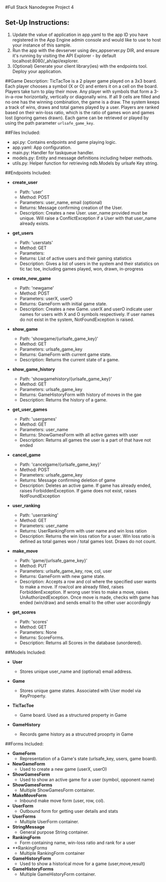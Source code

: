 #Full Stack Nanodegree Project 4 

## Set-Up Instructions:
1.  Update the value of application in app.yaml to the app ID you have registered
 in the App Engine admin console and would like to use to host your instance of this sample.
1.  Run the app with the devserver using dev_appserver.py DIR, and ensure it's
 running by visiting the API Explorer - by default localhost:8080/_ah/api/explorer.
1.  (Optional) Generate your client library(ies) with the endpoints tool.
 Deploy your application.
 
 
 
##Game Description:
TicTacToe is a 2 player game played on a 3x3 board. Each player chooses a symbol (X or O)
and enters it on a cell on the board. Players take turn to play their move. Any 
player with symbols that form a 3-in-a-row horizontally, vertically or diagonally
wins. If all 9 cells are filled and no one has the winning combination, the game 
is a draw.
The system keeps a track of wins, draws and total games played by a user. Players are
ranked based on their win-loss ratio, which is the ratio of games won and games lost 
(ignoring games drawn).
Each game can be retrieved or played by using the path parameter
`urlsafe_game_key`.

##Files Included:
 - api.py: Contains endpoints and game playing logic.
 - app.yaml: App configuration.
 - main.py: Handler for taskqueue handler.
 - models.py: Entity and message definitions including helper methods.
 - utils.py: Helper function for retrieving ndb.Models by urlsafe Key string.


##Endpoints Included:
 - **create_user**
    - Path: 'user'
    - Method: POST
    - Parameters: user_name, email (optional)
    - Returns: Message confirming creation of the User.
    - Description: Creates a new User. user_name provided must be unique. Will 
    raise a ConflictException if a User with that user_name already exists.

 - **get_users**
    - Path: 'userstats'
    - Method: GET
    - Parameters: 
    - Returns: List of active users and their gaming statistics
    - Description: Gives a list of users in the system and their statistics
    on tic tac toe, including games played, won, drawn, in-progress

 - **create_new_game**
    - Path: 'newgame'
    - Method: POST
    - Parameters: userX, userO
    - Returns: GameForm with initial game state.
    - Description: Creates a new Game. userX and userO indicate user names
    for users with X and O symbols respectively. If user names do not exist in 
    the system, NotFoundException is raised.
     
 - **show_game**
    - Path: 'showgame/{urlsafe_game_key}'
    - Method: GET
    - Parameters: urlsafe_game_key
    - Returns: GameForm with current game state.
    - Description: Returns the current state of a game.
    
 - **show_game_history**
    - Path: 'showgamehistory/{urlsafe_game_key}'
    - Method: GET
    - Parameters: urlsafe_game_key
    - Returns: GameHistoryForm with history of moves in the gae
    - Description: Returns the history of a game.

 - **get_user_games**
    - Path: 'usergames'
    - Method: GET
    - Parameters: user_name
    - Returns: ShowGamesForm with all active games with user
    - Description: Returns all games the user is a part of that have not ended

- **cancel_game**
    - Path: 'cancelgame/{urlsafe_game_key}'
    - Method: POST
    - Parameters: urlsafe_game_key
    - Returns: Message confirming deletion of game
    - Description: Deletes an active game. If game has already ended, raises
    ForbiddenException. If game does not exist, raises NotFoundException

- **user_ranking**
    - Path: 'userranking'
    - Method: GET
    - Parameters: user_name
    - Returns: UserRankingForm with user name and win loss ration
    - Description: Returns the win loss ration for a user. Win loss ratio
    is defined as total games won / total games lost. Draws do not count.

 - **make_move**
    - Path: 'game/{urlsafe_game_key}'
    - Method: PUT
    - Parameters: urlsafe_game_key, row, col, user
    - Returns: GameForm with new game state.
    - Description: Accepts a row and col where the specified user wants to 
    make a move. If row/col are already filled, raises ForbiddenException.
    If wrong user tries to make a move, raises UnAuthorizedException. Once 
    move is made, checks with game has ended (win/draw) and sends email to 
    the other user accordingly
    
 - **get_scores**
    - Path: 'scores'
    - Method: GET
    - Parameters: None
    - Returns: ScoreForms.
    - Description: Returns all Scores in the database (unordered).


##Models Included:
 - **User**
    - Stores unique user_name and (optional) email address.
    
 - **Game**
    - Stores unique game states. Associated with User model via KeyProperty.
    
 - **TicTacToe**
    - Game board. Used as a structured property in Game

- **GameHistory**
    - Records game history as a strucutred prooprty in Game
    
##Forms Included:
 - **GameForm**
    - Representation of a Game's state (urlsafe_key, users, game board).
 - **NewGameForm**
    - Used to create a new game (userX, userO)
 - **ShowGamesForm**
    - Used to show an active game for a user (symbol, opponent name)
 - **ShowGamesForms**
    - Multiple ShowGamesForm container.
 - **MakeMoveForm**
    - Inbound make move form (user, row, col).
 - **UserForm**
    - Outbound form for getting user details and stats
 - **UserForms**
    - Multiple UserForm container.
 - **StringMessage**
    - General purpose String container.
 - **RankingForm**
    - Form containing name, win-loss ratio and rank for a user
 - **RankingForm*s*
    - Multiple RankingForm container
 - **GameHistoryForm**
    - Used to show a historical move for a game (user,move,result)
 - **GameHistoryForms**
    - Multiple GameHistoryForm container.

